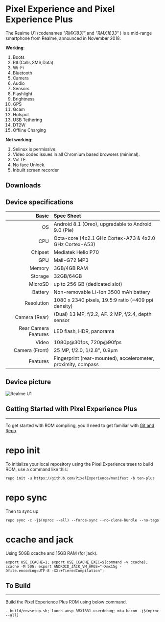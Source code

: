 # Pixel Experience and Pixel Experience Plus

The Realme U1 (codenames _"RMX1831"_ and _"RMX1833"_ ) is a mid-range smartphone from Realme, announced in November 2018.

**Working**:

1. Boots
2. RIL(Calls,SMS,Data)
3. Wi-Fi
4. Bluetooth
5. Camera
6. Audio
7. Sensors
8. Flashlight
9. Brightness
10. GPS
11. Gcam
12. Hotspot
13. USB Tethering
14. DT2W
15. Offline Charging

**Not working**:

1. Selinux is permissive.
2. Video codec issues in all Chromium based browsers (minimal).
3. VoLTE.
4. No face Unlock.
5. Inbuilt screen recorder

## Downloads



## Device specifications

Basic   | Spec Sheet
-------:|:-------------------------
OS | Android 8.1 (Oreo), upgradable to Android 9.0 (Pie)
CPU     | Octa-core (4x2.1 GHz Cortex-A73 & 4x2.0 GHz Cortex-A53)
Chipset | Mediatek Helio P70
GPU     | Mali-G72 MP3
Memory  | 3GB/4GB RAM
Storage | 32GB/64GB
MicroSD | up to 256 GB (dedicated slot)
Battery | Non-removable Li-Ion 3500 mAh battery
Resolution | 1080 x 2340 pixels, 19.5:9 ratio (~409 ppi density)
Camera (Rear)  | (Dual) 13 MP, f/2.2, AF. 2 MP, f/2.4, depth sensor
Rear Camera Features | LED flash, HDR, panorama
Video | 1080p@30fps, 720p@90fps
Camera (Front)  | 25 MP, f/2.0, 1/2.8", 0.9µm
Features| Fingerprint (rear-mounted), accelerometer, proximity, compass

## Device picture

![Realme U1](https://images-na.ssl-images-amazon.com/images/I/71G%2BlExqsrL._AC_SX679_.jpg "Realme U1")

## Getting Started with Pixel Experience Plus ##
---------------

To get started with ROM compiling, you'll need to get
familiar with [Git and Repo](https://source.android.com/source/using-repo.html).

# repo init

To initialize your local repository using the Pixel Experience trees to build ROM, use a command like this:

    repo init -u https://github.com/PixelExperience/manifest -b ten-plus

# repo sync

Then to sync up:

    repo sync -c -j$(nproc --all) --force-sync --no-clone-bundle --no-tags

# ccache and jack

Using 50GB ccache and 15GB RAM (for jack).

    export USE_CCACHE=1; export USE_CCACHE_EXEC=$(command -v ccache); ccache -M 50G; export ANDROID_JACK_VM_ARGS="-Xmx15g -Dfile.encoding=UTF-8 -XX:+TieredCompilation";

## To Build ##
---------------

Build the Pixel Experience Plus ROM using below command.

    . build/envsetup.sh; lunch aosp_RMX1831-userdebug; mka bacon -j$(nproc --all)

